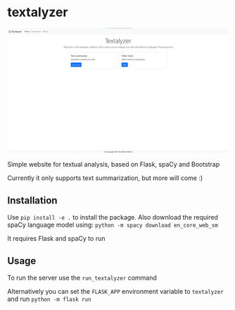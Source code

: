 # textalyzer

![Screenshot homepage](images/screenshot.png)

Simple website for textual analysis, based on Flask, spaCy and Bootstrap

Currently it only supports text summarization, but more will come :)

## Installation

Use `pip install -e .` to install the package.
Also download the required spaCy language model using:
`python -m spacy download en_core_web_sm`

It requires Flask and spaCy to run

## Usage

To run the server use the `run_textalyzer` command

Alternatively you can set the `FLASK_APP` environment variable to `textalyzer` and run `python -m flask run`
